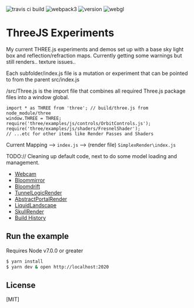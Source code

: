 ![travis ci build](https://travis-ci.org/pjkarlik/ThreeExperiments.svg?branch=master)
![webpack3](https://img.shields.io/badge/webpack-3.0-brightgreen.svg) ![version](https://img.shields.io/badge/version-0.1.2-yellow.svg) ![webgl](https://img.shields.io/badge/webgl-GLSL-blue.svg)

# ThreeJS Experiments

  My current THREE.js experiments and demos set up with a base sky light box and reflection/refraction maps. Currently getting some warnings but still renders.. texture issues..

  Each subfolder/index.js file is a mutation or experiment that can be pointed to from the parent src/index.js

  /src/Three.js is the import file that combines all required Three.js package files into a window global.

  ```
  import * as THREE from 'three'; // build/three.js from node_module/three
  window.THREE = THREE;
  require('three/examples/js/controls/OrbitControls.js');
  require('three/examples/js/shaders/FresnelShader');
  // ...etc for other items like Render Passes and Shaders
  ```

  Current Mapping --> ```index.js``` --> (render file) ```SimplexRender\index.js```


  TODO:// Cleaning up default code, next to do some model loading and management.
  - [Webcam](https://3draster.surge.sh/)
  - [Bloommirror](http://bloommirror.surge.sh/)
  - [Bloomdrift](http://bloomdrift.surge.sh/)
  - [TunnelLogicRender](http://tunneldemo.surge.sh/)
  - [AbstractPortalRender](http://blacklavalamp.surge.sh/)
  - [LiquidLandscape](http://threeboilerplate-light.surge.sh/)
  - [SkullRender](http://threeexperiments-skull.surge.sh/)
  - [Build History](https://travis-ci.org/pjkarlik/ThreeExperiments/)

## Run the example
  Requires Node v7.0.0 or greater

```bash
$ yarn install
$ yarn dev & open http://localhost:2020
```

## License

[MIT]
